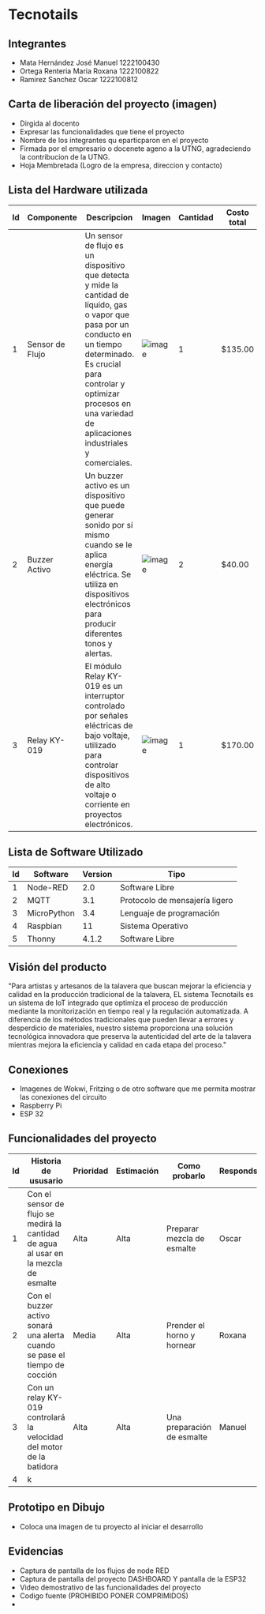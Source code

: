 # Tecnotails

## Integrantes
- Mata Hernández José Manuel 1222100430
- Ortega Renteria Maria Roxana 1222100822
- Ramirez Sanchez Oscar 1222100812
  
## Carta de liberación del proyecto (imagen)
- Dirgida al docento
- Expresar las funcionalidades que tiene el proyecto
- Nombre de los integrantes qu eparticparon en el proyecto
- Firmada por el empresario o docenete ageno a la UTNG, agradeciendo la contribucion de la UTNG.
- Hoja Membretada (Logro de la empresa, direccion y contacto)

## Lista del Hardware utilizada
| Id | Componente | Descripcion |Imagen |Cantidad |Costo total|
|----|------------|-------------|-------|---------|-----------|
| 1  |Sensor de Flujo| Un sensor de flujo es un dispositivo que detecta y mide la cantidad de líquido, gas o vapor que pasa por un conducto en un tiempo determinado. Es crucial para controlar y optimizar procesos en una variedad de aplicaciones industriales y comerciales.|![image](https://github.com/RoxGDS0532/ProjectAIOT2024/assets/141853929/275241b1-92dd-43be-bbd7-e692496a6b7f)| 1 | $135.00 |
| 2  | Buzzer Activo |Un buzzer activo es un dispositivo que puede generar sonido por sí mismo cuando se le aplica energía eléctrica. Se utiliza en dispositivos electrónicos para producir diferentes tonos y alertas.|![image](https://github.com/RoxGDS0532/ProjectAIOT2024/assets/141853929/fcb56cc2-f907-467a-b145-2c4e0f913099)| 2 |$40.00|
| 3  | Relay KY-019 | El módulo Relay KY-019 es un interruptor controlado por señales eléctricas de bajo voltaje, utilizado para controlar dispositivos de alto voltaje o corriente en proyectos electrónicos.|![image](https://github.com/RoxGDS0532/ProjectAIOT2024/assets/141853929/074781e2-bf03-4986-aa22-d19a952635b7)| 1 | $170.00|


## Lista de Software Utilizado

|Id |Software |Version |Tipo|
|---|---------|--------|----|
| 1 |Node-RED |2.0|Software Libre|
| 2 |MQTT     |3.1|Protocolo de mensajería ligero|
| 3 |MicroPython|3.4|Lenguaje de programación|
| 4 |Raspbian|11|Sistema Operativo|
| 5 |Thonny| 4.1.2|Software Libre|

## Visión del producto 
"Para artistas y artesanos de la talavera que buscan mejorar la eficiencia y calidad en la producción tradicional de la talavera, EL sistema Tecnotails es un sistema de IoT integrado que optimiza el proceso de producción mediante la monitorización en tiempo real y la regulación automatizada. A diferencia de los métodos tradicionales que pueden llevar a errores y desperdicio de materiales, nuestro sistema proporciona una solución tecnológica innovadora que preserva la autenticidad del arte de la talavera mientras mejora la eficiencia y calidad en cada etapa del proceso."


## Conexiones 
- Imagenes de Wokwi, Fritzing o de otro software que me permita mostrar las conexiones del circuito
- Raspberry Pi
- ESP 32

## Funcionalidades del proyecto
|Id | Historia de ususario | Prioridad | Estimación | Como probarlo | Respondsable|
|---|----------------------|-----------|------------|---------------|-------------|
| 1 |Con el sensor de flujo se medirá la cantidad de agua al usar en la mezcla de esmalte| Alta | Alta | Preparar mezcla de esmalte | Oscar |
| 2 |Con el buzzer activo sonará una alerta cuando se pase el tiempo de cocción | Media | Alta |Prender el horno y hornear| Roxana | 
| 3 |Con un relay KY-019 controlará la velocidad del motor de la batidora | Alta | Alta | Una preparación de esmalte | Manuel |
| 4 | k
## Prototipo en Dibujo
- Coloca una imagen de tu proyecto al iniciar el desarrollo

## Evidencias 
- Captura de pantalla de los flujos de node RED
- Captura de pantalla del proyecto DASHBOARD Y pantalla de la ESP32
- Video demostrativo de las funcionalidades del proyecto
- Codigo fuente (PROHIBIDO PONER COMPRIMIDOS)
- 


